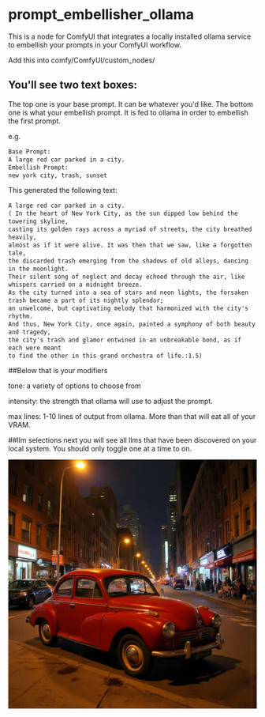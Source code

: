 # prompt_embellisher_ollama
This is a node for ComfyUI that integrates a locally installed ollama service to embellish your prompts in your ComfyUI workflow.

Add this into comfy/ComfyUI/custom_nodes/

## You'll see two text boxes:
The top one is your base prompt.  It can be whatever you'd like.
The bottom one is what your embellish prompt. It is fed to ollama in order to embellish the first prompt.

e.g.
```
Base Prompt:
A large red car parked in a city.
Embellish Prompt:
new york city, trash, sunset
```

This generated the following text:
```
A large red car parked in a city. 
( In the heart of New York City, as the sun dipped low behind the towering skyline,
casting its golden rays across a myriad of streets, the city breathed heavily,
almost as if it were alive. It was then that we saw, like a forgotten tale,
the discarded trash emerging from the shadows of old alleys, dancing in the moonlight.
Their silent song of neglect and decay echoed through the air, like whispers carried on a midnight breeze.
As the city turned into a sea of stars and neon lights, the forsaken trash became a part of its nightly splendor;
an unwelcome, but captivating melody that harmonized with the city's rhythm.
And thus, New York City, once again, painted a symphony of both beauty and tragedy,
the city's trash and glamor entwined in an unbreakable bond, as if each were meant
to find the other in this grand orchestra of life.:1.5)
```

##Below that is your modifiers

tone: a variety of options to choose from

intensity: the strength that ollama will use to adjust the prompt.

max lines: 1-10 lines of output from ollama.  More than that will eat all of your VRAM.

##llm selections
next you will see all llms that have been discovered on your local system.
You should only toggle one at a time to on.

![alt text](ComfyUI_00001_.png)
